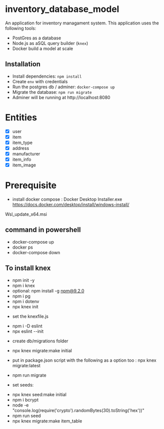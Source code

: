 # inventory_database_model

An application for inventory managament system. 
This application uses the following tools:
- PostGres as a database
- Node.js as aSQL query builder (`knex`)
- Docker build a model at scale

## Installation

* Install dependencies: `npm install`
* Create `env` with credentials
* Run the postgres db / adminer: `docker-compose up`
* Migrate the database: `npm run migrate`
* Adminer will be running at http://localhost:8080

# Entities

* [x] user
* [x] item
* [x] item_type
* [x] address
* [x] manufacturer
* [x] item_info
* [x] item_image

# Prerequisite 

- install docker compose : 
    Docker Desktop Installer.exe
https://docs.docker.com/desktop/install/windows-install/

Wsl_update_x64.msi

## command in powershell
 - docker-compose up
 - docker ps
 - docker-compose down 

## To install knex
 - npm init -y 
 - npm i knex
 - optional:  npm install -g npm@9.2.0
 - npm i pg
 - npm i dotenv
 - npx knex init
 * set the knexfile.js
 - npm i -D eslint
 - npx eslint --init
 * create db/migrations folder
 - npx knex migrate:make initial
 * put in package.json script with the following as a option too : npx knex migrate:latest
 - npm run migrate 
 * set seeds:
 - npx knex seed:make initial
 - npm i bcrypt
 - node -e "console.log(require('crypto').randomBytes(30).toString('hex'))"
 - npm run seed
 - npx knex migrate:make item_table

 

